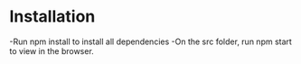 # Installation
-Run npm install to install all dependencies
-On the src folder, run npm start to view in the browser.


